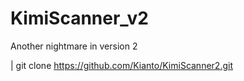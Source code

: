 # KimiScanner_v2
Another nightmare in version 2

| git clone https://github.com/Kianto/KimiScanner2.git
